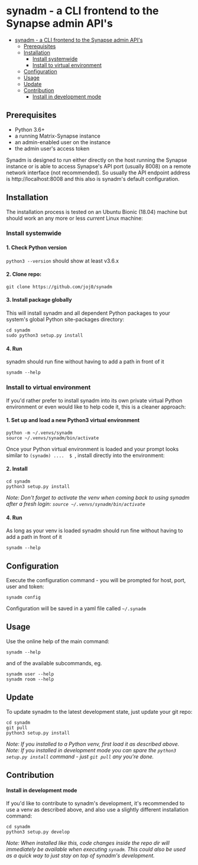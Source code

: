 # synadm - a CLI frontend to the Synapse admin API's

- [synadm - a CLI frontend to the Synapse admin API's](#synadm---a-cli-frontend-to-the-synapse-admin-apis)
  - [Prerequisites](#prerequisites)
  - [Installation](#installation)
    - [Install systemwide](#install-systemwide)
    - [Install to virtual environment](#install-to-virtual-environment)
  - [Configuration](#configuration)
  - [Usage](#usage)
  - [Update](#update)
  - [Contribution](#contribution)
      - [Install in development mode](#install-in-development-mode)

## Prerequisites

- Python 3.6+
- a running Matrix-Synapse instance
- an admin-enabled user on the instance
- the admin user's access token

Synadm is designed to run either directly on the host running the Synapse instance or is able to access Synapse's API port (usually 8008) on a remote network interface (not recommended). So usually the API endpoint address is http://localhost:8008 and this also is synadm's default configuration. 

## Installation

The installation process is tested on an Ubuntu Bionic (18.04) machine but should work an any more or less *current* Linux machine:

### Install systemwide


<!-- omit in toc -->
#### 1. Check Python version

`python3 --version` should show at least v3.6.x

<!-- omit in toc -->
#### 2. Clone repo:

```
git clone https://github.com/joj0/synadm
```

<!-- omit in toc -->
#### 3. Install package globally

This will install synadm and all dependent Python packages to your system's global Python site-packages directory:

```
cd synadm
sudo python3 setup.py install
```

<!-- omit in toc -->
#### 4. Run

synadm should run fine without having to add a path in front of it

```
synadm --help
```

### Install to virtual environment

If you'd rather prefer to install synadm into its own private virtual Python environment or even would like to help code it, this is a cleaner approach:

<!-- omit in toc -->
#### 1. Set up and load a new Python3 virtual environment

```
python -m ~/.venvs/synadm
source ~/.venvs/synadm/bin/activate
```

Once your Python virtual environment is loaded and your prompt looks similar to `(synadm) ....  $ `, install directly into the environment:


<!-- omit in toc -->
#### 2. Install

```
cd synadm
python3 setup.py install
```

*Note: Don't forget to activate the venv when coming back to using synadm after a fresh login: `source ~/.venvs/synadm/bin/activate`*

<!-- omit in toc -->
#### 4. Run

As long as your venv is loaded synadm should run fine without having to add a path in front of it

```
synadm --help
```

## Configuration

Execute the configuration command - you will be prompted for host, port, user and token:

```
synadm config
```

Configuration will be saved in a yaml file called `~/.synadm`

## Usage

Use the online help of the main command:

```
synadm --help
```

and of the available subcommands, eg.

```
synadm user --help
synadm room --help
```

## Update

To update synadm to the latest development state, just update your git repo:

```
cd synadm
git pull
python3 setup.py install
```

*Note: If you installed to a Python venv, first load it as described above.*
*Note: If you installed in development mode you can spare the `python3 setup.py install` command - just `git pull` any you're done.*

## Contribution

#### Install in development mode

If you'd like to contribute to synadm's development, it's recommended to use a venv as described above, and also use a slightly different installation command:

```
cd synadm
python3 setup.py develop
```

*Note: When installed like this, code changes inside the repo dir will immediately be available when executing `synadm`. This could also be used as a quick way to just stay on top of synadm's development.*

